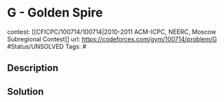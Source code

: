 # G - Golden Spire

contest: [[CFICPC/100714/100714|2010-2011 ACM-ICPC, NEERC, Moscow Subregional Contest]]
url: https://codeforces.com/gym/100714/problem/G
#Status/UNSOLVED
Tags: #

## Description

## Solution

